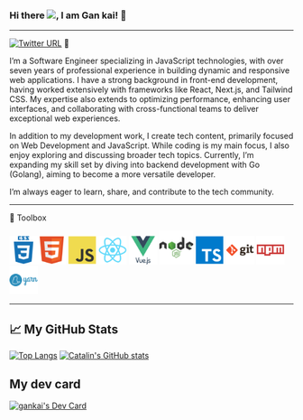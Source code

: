 ### Hi there <img src="https://raw.githubusercontent.com/MartinHeinz/MartinHeinz/master/wave.gif" width="30px">, I am Gan kai! 🎉

---

[![Twitter URL](https://img.shields.io/twitter/url?style=social&url=https%3A%2F%2Ftwitter.com%2FGeeksKai)](https://twitter.com/GeeksKai) 🤙

I’m a Software Engineer specializing in JavaScript technologies, with over seven years of professional experience in building dynamic and responsive web applications. I have a strong background in front-end development, having worked extensively with frameworks like React, Next.js, and Tailwind CSS. My expertise also extends to optimizing performance, enhancing user interfaces, and collaborating with cross-functional teams to deliver exceptional web experiences.

In addition to my development work, I create tech content, primarily focused on Web Development and JavaScript. While coding is my main focus, I also enjoy exploring and discussing broader tech topics. Currently, I’m expanding my skill set by diving into backend development with Go (Golang), aiming to become a more versatile developer.

I’m always eager to learn, share, and contribute to the tech community.

---

🧰 Toolbox

<img src="https://github.com/devicons/devicon/blob/master/icons/css3/css3-plain-wordmark.svg" alt="CSS" width="50" height="50"/><img src="https://github.com/devicons/devicon/blob/master/icons/html5/html5-original.svg" alt="HTML" width="50" height="50"/>
<img src="https://github.com/devicons/devicon/blob/master/icons/javascript/javascript-original.svg" alt="JavaScript" width="50" height="50"/>
<img src ="https://github.com/devicons/devicon/blob/master/icons/react/react-original.svg" alt ="Reactjs" width="50" height="50"/>
<img src="https://github.com/devicons/devicon/blob/master/icons/vuejs/vuejs-original-wordmark.svg" alt="VueJS" width="50" height="50"/> 
<img src="https://github.com/devicons/devicon/blob/master/icons/nodejs/nodejs-original-wordmark.svg" alt="NodeJS" width="60" height="60"/>
<img src="https://github.com/devicons/devicon/blob/master/icons/typescript/typescript-original.svg" alt="TypeScript" width="50" height="50"/>
<img src="https://github.com/devicons/devicon/blob/master/icons/git/git-original-wordmark.svg" alt="Git" width="50" height="50"/>
<img src="https://github.com/devicons/devicon/blob/master/icons/npm/npm-original-wordmark.svg" alt="npm" width="50" height="50"/>
<img src="https://github.com/devicons/devicon/blob/master/icons/yarn/yarn-original-wordmark.svg" alt="yarn" width="50" height="50"/> 

---

## &#x1f4c8; My GitHub Stats

[![Top Langs](https://github-readme-stats.vercel.app/api/top-langs/?username=geekskai&hide=java,php&theme=radical)](https://github.com/anuraghazra/github-readme-stats)
[![Catalin's GitHub stats](https://github-readme-stats.vercel.app/api?username=geekskai&theme=radical)](https://github.com/anuraghazra/github-readme-stats)

## My dev card
<a href="https://app.daily.dev/gankai"><img src="https://api.daily.dev/devcards/06706868ec594e1b973631129dd20387.png?r=bno" width="400" alt="gankai's Dev Card"/></a>
